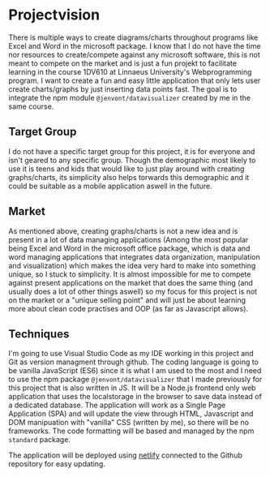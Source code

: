 # Projectvision

There is multiple ways to create diagrams/charts throughout programs like Excel and Word in the microsoft package. I know that I do not have the time nor resources to create/compete against any microsoft software, this is not meant to compete on the market and is just a fun projekt to facilitate learning in the course 1DV610 at Linnaeus University's Webprogramming program. I want to create a fun and easy little application that only lets user create charts/graphs by just inserting data points fast. The goal is to integrate the npm module `@jenvont/datavisualizer` created by me in the same course.

## Target Group

I do not have a specific target group for this project, it is for everyone and isn't geared to any specific group. Though the demographic most likely to use it is teens and kids that would like to just play around with creating graphs/charts, its simplicity also helps torwards this demographic and it could be suitable as a mobile application aswell in the future.

## Market

As mentioned above, creating graphs/charts is not a new idea and is present in a lot of data managing applications (Among the most popular being Excel and Word in the microsoft office package, which is data and word managing applications that integrates data organization, manipulation and visualization) which makes the idea very hard to make into something unique, so I stuck to simplicity. It is almost impossible for me to compete against present applications on the market that does the same thing (and usually does a lot of other things aswell) so my focus for this project is not on the market or a "unique selling point" and will just be about learning more about clean code practises and OOP (as far as Javascript allows).

## Techniques

I'm going to use Visual Studio Code as my IDE working in this project and Git as version managment through github. The coding language is going to be vanilla JavaScript (ES6) since it is what I am used to the most and I need to use the npm package `@jenvont/datavisualizer` that I made previously for this project that is also written in JS. It will be a Node.js frontend only web application that uses the localstorage in the browser to save data instead of a dedicated database. The application will work as a Single Page Application (SPA) and will update the view through HTML, Javascript and DOM manipuation with "vanilla" CSS (written by me), so there will be no frameworks. The code formatting will be based and managed by the npm `standard` package.

The application will be deployed using [netlify](https://www.netlify.com/) connected to the Github repository for easy updating.